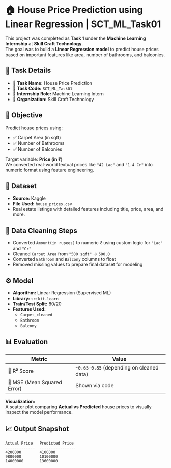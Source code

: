 # 🏠 House Price Prediction using Linear Regression | SCT_ML_Task01

This project was completed as **Task 1** under the **Machine Learning Internship** at **Skill Craft Technology**.  
The goal was to build a **Linear Regression model** to predict house prices based on important features like area, number of bathrooms, and balconies.

## 📌 Task Details

- 🔹 **Task Name:** House Price Prediction
- 🔹 **Task Code:** `SCT_ML_Task01`
- 🔹 **Internship Role:** Machine Learning Intern
- 🔹 **Organization:** Skill Craft Technology

## 🎯 Objective

Predict house prices using:
- ✅ Carpet Area (in sqft)
- ✅ Number of Bathrooms
- ✅ Number of Balconies

Target variable: **Price (in ₹)**  
We converted real-world textual prices like `"42 Lac"` and `"1.4 Cr"` into numeric format using feature engineering.

## 📁 Dataset

- **Source:** Kaggle  
- **File Used:** `house_prices.csv`  
- Real estate listings with detailed features including title, price, area, and more.

## 🧹 Data Cleaning Steps

- Converted `Amount(in rupees)` to numeric ₹ using custom logic for `"Lac"` and `"Cr"`
- Cleaned `Carpet Area` from `"500 sqft"` → `500.0`
- Converted `Bathroom` and `Balcony` columns to float
- Removed missing values to prepare final dataset for modeling


## ⚙️ Model

- **Algorithm:** Linear Regression (Supervised ML)
- **Library:** `scikit-learn`
- **Train/Test Split:** 80/20
- **Features Used:**  
  - `Carpet_cleaned`  
  - `Bathroom`  
  - `Balcony`
## 📊 Evaluation

| Metric | Value |
|--------|-------|
| 🔸 R² Score | `~0.65-0.85` (depending on cleaned data) |
| 🔸 MSE (Mean Squared Error) | Shown via code |

**Visualization:**  
A scatter plot comparing **Actual vs Predicted** house prices to visually inspect the model performance.


## 📈 Output Snapshot

```plaintext
Actual Price   Predicted Price
-------------  ----------------
4200000        4100000
9800000        10100000
14000000       13600000
